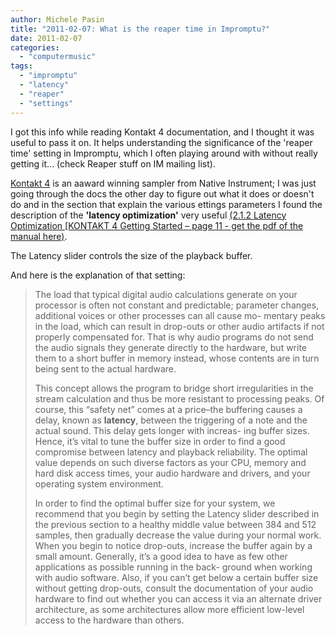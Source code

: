 ```yaml
---
author: Michele Pasin
title: "2011-02-07: What is the reaper time in Impromptu?"
date: 2011-02-07
categories: 
  - "computermusic"
tags: 
  - "impromptu"
  - "latency"
  - "reaper"
  - "settings"
---
```


I got this info while reading Kontakt 4 documentation, and I thought it was useful to pass it on. It helps understanding the significance of the 'reaper time' setting in Impromptu, which I often playing around with without really getting it... (check Reaper stuff on IM mailing list).

[Kontakt 4](https://www.soundonsound.com/reviews/native-instruments-kontakt-4) is an aaward winning sampler from Native Instrument; I was just going through the docs the other day to figure out what it does or doesn't do and in the section that explain the various ettings parameters I found the description of the **'latency optimization'** very useful [(2.1.2 Latency Optimization \[KONTAKT 4 Getting Started – page 11 - get the pdf of the manual here)](https://www.native-instruments.com/fileadmin/ni_media/downloads/manuals/KONTAKT_PLAYER_4_Getting_Started_English.pdf).

The Latency slider controls the size of the playback buffer.

And here is the explanation of that setting:

> The load that typical digital audio calculations generate on your processor is often not constant and predictable; parameter changes, additional voices or other processes can all cause mo- mentary peaks in the load, which can result in drop-outs or other audio artifacts if not properly compensated for. That is why audio programs do not send the audio signals they generate directly to the hardware, but write them to a short buffer in memory instead, whose contents are in turn being sent to the actual hardware. 
> 
> This concept allows the program to bridge short irregularities in the stream calculation and thus be more resistant to processing peaks. Of course, this “safety net” comes at a price–the buffering causes a delay, known as **latency**, between the triggering of a note and the actual sound. This delay gets longer with increas- ing buffer sizes. Hence, it’s vital to tune the buffer size in order to find a good compromise between latency and playback reliability. The optimal value depends on such diverse factors as your CPU, memory and hard disk access times, your audio hardware and drivers, and your operating system environment. 
> 
> In order to find the optimal buffer size for your system, we recommend that you begin by setting the Latency slider described in the previous section to a healthy middle value between 384 and 512 samples, then gradually decrease the value during your normal work. When you begin to notice drop-outs, increase the buffer again by a small amount. Generally, it’s a good idea to have as few other applications as possible running in the back- ground when working with audio software. Also, if you can’t get below a certain buffer size without getting drop-outs, consult the documentation of your audio hardware to find out whether you can access it via an alternate driver architecture, as some architectures allow more efficient low-level access to the hardware than others.

